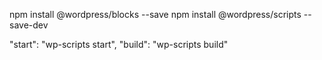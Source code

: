 npm install @wordpress/blocks --save
npm install @wordpress/scripts --save-dev

"start": "wp-scripts start",
"build": "wp-scripts build"
